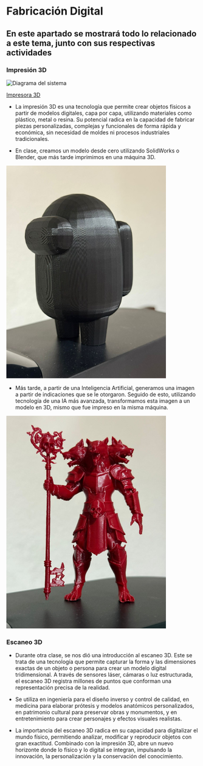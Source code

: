 # Fabricación Digital

## En este apartado se mostrará todo lo relacionado a este tema, junto con sus respectivas actividades

### Impresión 3D

<img src="recursos/imgs/Impresión.jpeg" alt="Diagrama del sistema" width="420">

[Impresora 3D](https://drive.google.com/file/d/1TP4MWufci7xxggRZrP1k8jUZH3l3B075/view?usp=drive_link)

- La impresión 3D es una tecnología que permite crear objetos físicos a partir de modelos digitales, capa por capa, utilizando materiales como plástico,
metal o resina. Su potencial radica en la capacidad de fabricar piezas personalizadas, complejas y funcionales de forma rápida y económica, sin necesidad
de moldes ni procesos industriales tradicionales.

- En clase, creamos un modelo desde cero utilizando SolidWorks o Blender, que más tarde imprimimos en una máquina 3D.

<img src="recursos/imgs/amongus.jpeg" alt="Diagrama del sistema" width="420">

- Más tarde, a partir de una Inteligencia Artificial, generamos una imagen a partir de indicaciones que se le otorgaron. Seguido de esto, utilizando
tecnología de una IA más avanzada, transformamos esta imagen a un modelo en 3D, mismo que fue impreso en la misma máquina.

<img src="recursos/imgs/Cerbero imp.jpeg" alt="Diagrama del sistema" width="420">

### Escaneo 3D

- Durante otra clase, se nos dió una introducción al escaneo 3D. Este se trata de una tecnología que permite capturar la forma y las dimensiones exactas de un objeto o persona
para crear un modelo digital tridimensional. A través de sensores láser, cámaras o luz estructurada, el escaneo 3D
registra millones de puntos que conforman una representación precisa de la realidad.

- Se utiliza en ingeniería para el diseño inverso y control de calidad, en medicina para elaborar prótesis y modelos
anatómicos personalizados, en patrimonio cultural para preservar obras y monumentos, y en entretenimiento para crear personajes y efectos visuales realistas.

- La importancia del escaneo 3D radica en su capacidad para digitalizar el mundo físico, permitiendo analizar, modificar y reproducir objetos con gran exactitud.
Combinado con la impresión 3D, abre un nuevo horizonte donde lo físico y lo digital se integran, impulsando la innovación, la personalización y la conservación del conocimiento. 
